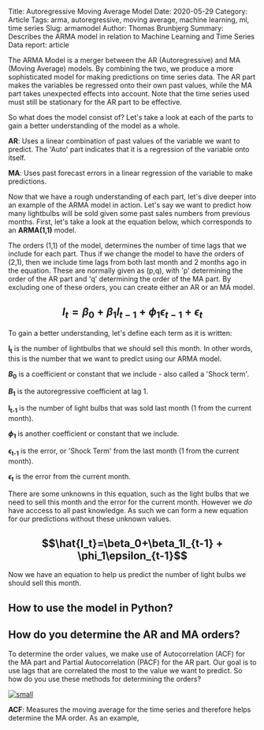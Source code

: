 Title: Autoregressive Moving Average Model
Date: 2020-05-29
Category: Article
Tags: arma, autoregressive, moving average, machine learning, ml, time series
Slug: armamodel
Author: Thomas Brunbjerg
Summary: Describes the ARMA model in relation to Machine Learning and Time Series Data
report: article

The ARMA Model is a merger between the AR (Autoregressive) and MA (Moving Average) models. By combining the two, we produce a more sophisticated model for making predictions on time series data. The AR part makes the variables be regressed onto their own past values, while the MA part takes unexpected effects into account. Note that the time series used must still be stationary for the AR part to be effective. 

So what does the model consist of? Let's take a look at each of the parts to gain a better understanding of the model as a whole.

**AR**: Uses a linear combination of past values of the variable we want to predict. The 'Auto' part indicates that it is a regression of the variable onto itself. 

**MA**: Uses past forecast errors in a linear regression of the variable to make predictions. 

Now that we have a rough understanding of each part, let's dive deeper into an example of the ARMA model in action. Let's say we want to predict how many lightbulbs will be sold given some past sales numbers from previous months. First, let's take a look at the equation below, which corresponds to an **ARMA(1,1)** model.

The orders (1,1) of the model, determines the number of time lags that we include for each part. Thus if we change the model to have the orders of (2,1), then we include time lags from both last month and 2 months ago in the equation. These are normally given as (p,q), with 'p' determining the order of the AR part and 'q' determining the order of the MA part. By excluding one of these orders, you can create either an AR or an MA model. 

## $$l_t=\beta_0+\beta_1l_{t-1} + \phi_1\epsilon_{t-1}+\epsilon_t$$

To gain a better understanding, let's define each term as it is written:

**l<sub>t</sub>** is the number of lightbulbs that we should sell this month. In other words, this is the number that we want to predict using our ARMA model.

**$B$<sub>0</sub>** is a coefficient or constant that we include - also called a 'Shock term'. 

**$B$<sub>1</sub>** is the autoregressive coefficient at lag 1.

**l<sub>t-1</sub>** is the number of light bulbs that was sold last month (1 from the current month).

**$\phi$<sub>1</sub>** is another coefficient or constant that we include.

**$\epsilon$<sub>t-1</sub>** is the error, or 'Shock Term' from the last month (1 from the current month).

**$\epsilon$<sub>t</sub>** is the error from the current month.

There are some unknowns in this equation, such as the light bulbs that we need to sell this month and the error for the current month. However we *do* have acccess to all past knowledge. As such we can form a new equation for our predictions without these unknown values. 

## $$\hat{l_t}=\beta_0+\beta_1l_{t-1} + \phi_1\epsilon_{t-1}$$

Now we have an equation to help us predict the number of light bulbs we should sell this month. 

## How to use the model in Python?

## How do you determine the AR and MA orders?
To determine the order values, we make use of Autocorrelation (ACF) for the MA part and Partial Autocorrelation (PACF) for the AR part. Our goal is to use lags that are correlated the most to the value we want to predict. So how do you use these methods for determining the orders?

[![small]({static}/img/article/arma_acf_pacf.png)]({static}/img/article/arma_acf_pacf.png)

**ACF**: Measures the moving average for the time series and therefore helps determine the MA order. As an example, 

